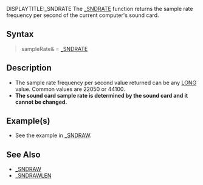 DISPLAYTITLE:_SNDRATE
The [_SNDRATE](_SNDRATE) function returns the sample rate frequency per second of the current computer's sound card.


## Syntax

>  sampleRate& = [_SNDRATE](_SNDRATE)


## Description

* The sample rate frequency per second value returned can be any [LONG](LONG) value. Common values are 22050 or 44100.
* **The sound card sample rate is determined by the sound card and it cannot be changed.**


## Example(s)

* See the example in [_SNDRAW](_SNDRAW).


## See Also

* [_SNDRAW](_SNDRAW)
* [_SNDRAWLEN](_SNDRAWLEN)




